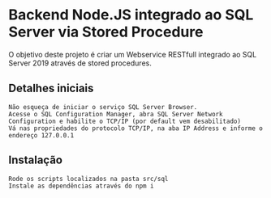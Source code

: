# Backend Node.JS integrado ao SQL Server via Stored Procedure

O objetivo deste projeto é criar um Webservice RESTfull integrado ao SQL Server 2019 através de stored procedures.

## Detalhes iniciais
```
Não esqueça de iniciar o serviço SQL Server Browser.
Acesse o SQL Configuration Manager, abra SQL Server Network Configuration e habilite o TCP/IP (por default vem desabilitado)
Vá nas propriedades do protocolo TCP/IP, na aba IP Address e informe o endereço 127.0.0.1 
```
## Instalação
```
Rode os scripts localizados na pasta src/sql
Instale as dependências através do npm i
```